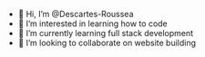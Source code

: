 - 👋 Hi, I’m @Descartes-Roussea
- 👀 I’m interested in learning how to code
- 🌱 I’m currently learning full stack development
- 💞️ I’m looking to collaborate on website building

<!---
Descartes-Roussea/Descartes-Roussea is a ✨ special ✨ repository because its `README.md` (this file) appears on your GitHub profile.
You can click the Preview link to take a look at your changes.
--->
